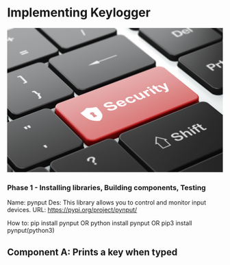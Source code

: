 # Implementing Keylogger
![Testing the code](https://github.com/ehsan4u/KeyLogger/blob/master/images/keylog.jpg)

### Phase 1 - Installing libraries, Building components, Testing

Name: pynput
Des: This library allows you to control and monitor input devices.
URL: https://pypi.org/project/pynput/

How to: pip install pynput OR python install pynput OR pip3 install pynput(python3)

## Component A: Prints a key when typed
 
